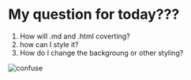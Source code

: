 # My question for today???
1. How will .md and .html coverting?
1. how can I style it?
1. How do I change the backgroung or other styling?

![confuse](https://media.giphy.com/media/xT0xeuOy2Fcl9vDGiA/giphy.gif)

